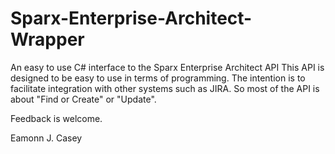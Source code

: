# Sparx-Enterprise-Architect-Wrapper
An easy to use C# interface to the Sparx Enterprise Architect API
This API is designed to be easy to use in terms of programming. The intention is to facilitate integration with other systems such as JIRA. So most of the API is about "Find or Create" or "Update".

Feedback is welcome.

Eamonn J. Casey
